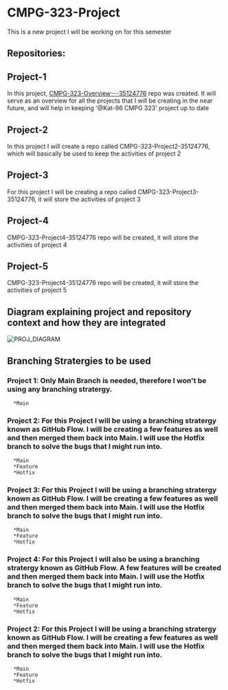 # CMPG-323-Project
This is a new project I will be working on for this semester

## Repositories:

## Project-1

In this project, [CMPG-323-Overview---35124776](https://github.com/Kat-96/CMPG-323-Overview---35124776) repo was created. It will serve as an overview for all the projects that I will be creating in the near future, and will help in keeping '@Kat-96 CMPG 323' project up to date

## Project-2

In this project I will create a repo called CMPG-323-Project2-35124776, which will basically be used to keep the activities of project 2

## Project-3

For this project I will be creating a repo called CMPG-323-Project3-35124776, it will store the activities of project 3

## Project-4

CMPG-323-Project4-35124776 repo will be created, it will store the activities of project 4

## Project-5

CMPG-323-Project4-35124776 repo will be created, it will store the activities of project 5

## Diagram explaining project and repository context and how they are integrated
  ![PROJ_DIAGRAM](https://user-images.githubusercontent.com/90704811/185258451-8a78f6f5-faba-469d-b534-e618be914134.png)

## Branching Stratergies to be used
  ### Project 1: Only Main Branch is needed, therefore I won't be using any branching stratergy.
      *Main
  
  ### Project 2: For this Project I will be using a branching stratergy known as GitHub Flow. I will be creating a few features as well and then merged them back into       Main. I will use the Hotfix branch to solve the bugs that I might run into.
      *Main
      *Feature
      *Hotfix  
      
   ### Project 3: For this Project I will be using a branching stratergy known as GitHub Flow. I will be creating a few features as well and then merged them back into       Main. I will use the Hotfix branch to solve the bugs that I might run into.
      *Main
      *Feature
      *Hotfix 
      
  ### Project 4: For this Project I will also be using a branching stratergy known as GitHub Flow. A few features will be created and then merged them back into             Main. I will use the Hotfix branch to solve the bugs that I might run into.
      *Main
      *Feature
      *Hotfix 
      
   ### Project 2: For this Project I will be using a branching stratergy known as GitHub Flow. I will be creating a few features as well and then merged them back into       Main. I will use the Hotfix branch to solve the bugs that I might run into.
      *Main
      *Feature
      *Hotfix 
    
